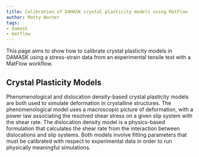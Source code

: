 ```yaml
---
title: Calibration of DAMASK crystal plasticity models using MatFlow
author: Matty Warner
tags:
- damask
- matflow
---
```

This page aims to show how to calibrate crystal plasticity models in DAMASK using a stress-strain data from an experimental tensile test with a MatFlow workflow.

## Crystal Plasticity Models
Phenomenological and dislocation density-based crystal plasticity models are both used to simulate deformation in crystalline structures. The phenomenological model uses a macroscopic picture of deformation, with a power law associating the resolved shear stress on a given slip system with the shear rate. The dislocation density model is a physics-based formulation that calculates the shear rate from the interaction between dislocations and slip systems. Both models involve fitting parameters that must be calibrated with respect to experimental data in order to run physically meaningful simulations.
